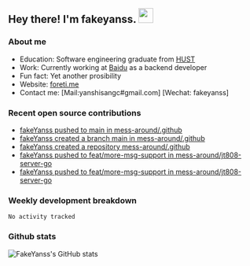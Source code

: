 ## Hey there! I'm fakeyanss. <img src="https://media.giphy.com/media/hvRJCLFzcasrR4ia7z/giphy.gif" width="30px">

### About me
- Education: Software engineering graduate from [HUST](https://www.hust.edu.cn/)
- Work: Currently working at [Baidu](https://cloud.baidu.com/) as a backend developer
- Fun fact: Yet another prosibility
- Website: [foreti.me](https://foreti.me)
- Contact me: [Mail:yanshisangc#gmail.com] [Wechat: fakeyanss]

### Recent open source contributions

<!-- GITHUB:START -->
- [fakeYanss pushed to main in mess-around/.github](https://github.com/mess-around/.github/compare/0542c6ee56...fa7e18b5b1)
- [fakeYanss created a branch main in mess-around/.github](https://github.com/mess-around/.github/compare/main)
- [fakeYanss created a repository mess-around/.github](https://github.com/mess-around/.github//)
- [fakeYanss pushed to feat/more-msg-support in mess-around/jt808-server-go](https://github.com/mess-around/jt808-server-go/compare/808de4bc2a...f76974a2d6)
- [fakeYanss pushed to feat/more-msg-support in mess-around/jt808-server-go](https://github.com/mess-around/jt808-server-go/compare/c8da1f37dd...808de4bc2a)
<!-- GITHUB:END -->

### Weekly development breakdown
<!--START_SECTION:waka-->

```text
No activity tracked
```

<!--END_SECTION:waka-->

### Github stats
![FakeYanss's GitHub stats](https://github-readme-stats.vercel.app/api?username=fakeyanss&show_icons=true&theme=transparent)

